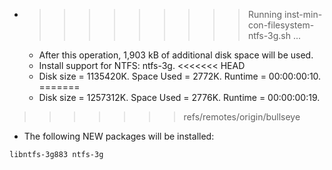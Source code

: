 * >>>>>>>>> Running inst-min-con-filesystem-ntfs-3g.sh ...
  * After this operation, 1,903 kB of additional disk space will be used.
  * Install support for NTFS: ntfs-3g.
<<<<<<< HEAD
  * Disk size = 1135420K. Space Used = 2772K. Runtime = 00:00:00:10.
=======
  * Disk size = 1257312K. Space Used = 2776K. Runtime = 00:00:00:19.
>>>>>>> refs/remotes/origin/bullseye
  * The following NEW packages will be installed:
  ```bash
libntfs-3g883 ntfs-3g
  ```
